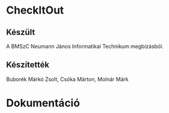 # CheckItOut

## Készült

A BMSzC Neumann János Informatikai Technikum megbízásból.

## Készítették

Buborék Márkó Zsolt, Csóka Márton, Molnár Márk

# Dokumentáció
